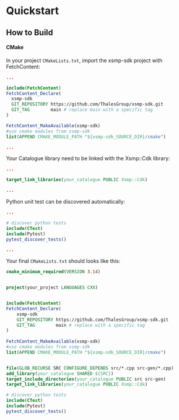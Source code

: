 # Quickstart

## How to Build


#### CMake

In your project `CMakeLists.txt`, import the xsmp-sdk project with FetchContent:


```cmake
...

include(FetchContent)
FetchContent_Declare(
  xsmp-sdk
  GIT_REPOSITORY https://github.com/ThalesGroup/xsmp-sdk.git
  GIT_TAG        main # replace main with a specific tag
)

FetchContent_MakeAvailable(xsmp-sdk)
#use cmake modules from xsmp-sdk
list(APPEND CMAKE_MODULE_PATH "${xsmp-sdk_SOURCE_DIR}/cmake")

...
```

Your Catalogue library need to be linked with the Xsmp::Cdk library:

```cmake
...

target_link_libraries(your_catalogue PUBLIC Xsmp::Cdk)

...
```


Python unit test can be discovered automatically:

```cmake
...

# discover python tests
include(CTest)
include(Pytest)
pytest_discover_tests()

...
```

Your final `CMakeLists.txt` should looks like this:

```cmake
cmake_minimum_required(VERSION 3.14)


project(your_project LANGUAGES CXX)


include(FetchContent)
FetchContent_Declare(
    xsmp-sdk
    GIT_REPOSITORY https://github.com/ThalesGroup/xsmp-sdk.git
    GIT_TAG        main # replace with a specific tag
)
    
FetchContent_MakeAvailable(xsmp-sdk)
#use cmake modules from xsmp-sdk
list(APPEND CMAKE_MODULE_PATH "${xsmp-sdk_SOURCE_DIR}/cmake")


file(GLOB_RECURSE SRC CONFIGURE_DEPENDS src/*.cpp src-gen/*.cpp)
add_library(your_catalogue SHARED ${SRC})
target_include_directories(your_catalogue PUBLIC src src-gen)
target_link_libraries(your_catalogue PUBLIC Xsmp::Cdk)

# discover python tests
include(CTest)
include(Pytest)
pytest_discover_tests()

```
